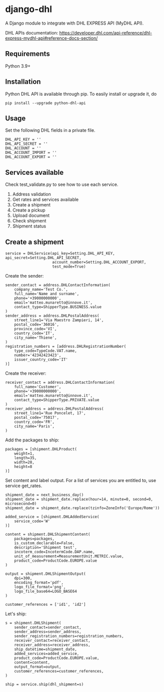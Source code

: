 # django-dhl
A Django module to integrate with DHL EXPRESS API (MyDHL API).

DHL APIs documentation: https://developer.dhl.com/api-reference/dhl-express-mydhl-api#reference-docs-section/

## Requirements
Python 3.9+

## Installation
Python DHL API is available through pip. To easily install or upgrade it, do
```
pip install --upgrade python-dhl-api
```

## Usage
Set the following DHL fields in a private file.
```
DHL_API_KEY = ''
DHL_API_SECRET = ''
DHL_ACCOUNT = ''
DHL_ACCOUNT_IMPORT = '' 
DHL_ACCOUNT_EXPORT = ''
```

## Services available
Check test_validate.py to see how to use each service.
1. Address validation
2. Get rates and services available
3. Create a shipment
4. Create a pickup
5. Upload document
6. Check shipment
7. Shipment status


## Create a shipment
```
service = DHLService(api_key=Setting.DHL_API_KEY, api_secret=Setting.DHL_API_SECRET,
                     account_number=Setting.DHL_ACCOUNT_EXPORT,
                     test_mode=True)
```

Create the sender:
```
sender_contact = address.DHLContactInformation(
    company_name='Test Co.',
    full_name='Name and surname',
    phone='+39000000000',
    email='matteo.munaretto@innove.it',
    contact_type=ShipperType.BUSINESS.value
)
sender_address = address.DHLPostalAddress(
    street_line1='Via Maestro Zampieri, 14',
    postal_code='36016',
    province_code='VI',
    country_code='IT',
    city_name='Thiene',
)
registration_numbers = [address.DHLRegistrationNumber(
    type_code=TypeCode.VAT.name,
    number='42342423423',
    issuer_country_code='IT'
)]
```

Create the receiver:
```
receiver_contact = address.DHLContactInformation(
    full_name='Customer',
    phone='+39000000000',
    email='matteo.munaretto@innove.it',
    contact_type=ShipperType.PRIVATE.value
)
receiver_address = address.DHLPostalAddress(
    street_line1='Rue Poncelet, 17',
    postal_code='75017',
    country_code='FR',
    city_name='Paris',
)
```

Add the packages to ship:
```
packages = [shipment.DHLProduct(
    weight=1,
    length=35,
    width=28,
    height=8
)]
```

Set content and label output. For a list of services you are entitled to, use service get_rates.
```
shipment_date = next_business_day()
shipment_date = shipment_date.replace(hour=14, minute=0, second=0, microsecond=0)
shipment_date = shipment_date.replace(tzinfo=ZoneInfo('Europe/Rome'))

added_service = [shipment.DHLAddedService(
    service_code='W'
)]

content = shipment.DHLShipmentContent(
    packages=packages,
    is_custom_declarable=False,
    description='Shipment test',
    incoterm_code=IncotermCode.DAP.name,
    unit_of_measurement=MeasurementUnit.METRIC.value,
    product_code=ProductCode.EUROPE.value
)

output = shipment.DHLShipmentOutput(
    dpi=300,
    encoding_format='pdf',
    logo_file_format='png',
    logo_file_base64=LOGO_BASE64
)

customer_references = ['id1', 'id2']
```

Let's ship:
```
s = shipment.DHLShipment(
    sender_contact=sender_contact,
    sender_address=sender_address,
    sender_registration_numbers=registration_numbers,
    receiver_contact=receiver_contact,
    receiver_address=receiver_address,
    ship_datetime=shipment_date,
    added_services=added_service,
    product_code=ProductCode.EUROPE.value,
    content=content,
    output_format=output,
    customer_references=customer_references,
)

ship = service.ship(dhl_shipment=s)
```
